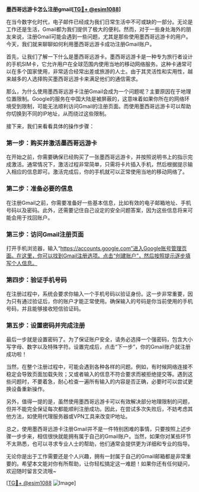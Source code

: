 **墨西哥远游卡怎么注册gmail[[TG💪+ @esim1088](https://t.me/s/esim1088)]**

在当今数字化时代，电子邮件已经成为我们日常生活中不可或缺的一部分。无论是工作还是生活，Gmail都为我们提供了极大的便利。然而，对于一些身处海外的朋友来说，注册Gmail可能会遇到一些问题，尤其是那些使用墨西哥远游卡的用户。今天，我们就来聊聊如何利用墨西哥远游卡成功注册Gmail账户。

首先，让我们了解一下什么是墨西哥远游卡。墨西哥远游卡是一种专为旅行者设计的手机SIM卡，它允许用户在全球范围内使用当地的移动网络服务。这种卡通常可以在多个国家使用，非常适合经常出差或旅游的人士。由于其灵活性和实用性，越来越多的人选择购买墨西哥远游卡来满足他们的通信需求。

那么，为什么使用墨西哥远游卡注册Gmail会成为一个问题呢？主要原因在于地理位置限制。Google的服务在中国大陆是被屏蔽的，这意味着如果你所在的网络环境受到限制，可能无法顺利访问Gmail的注册页面。而使用墨西哥远游卡可以帮助你切换到不同的IP地址，从而绕过这些限制。

接下来，我们来看看具体的操作步骤：

### 第一步：购买并激活墨西哥远游卡

在开始之前，你需要确保已经购买了一张墨西哥远游卡，并按照说明书上的指示完成激活。通常情况下，激活过程非常简单，只需将卡片插入手机，然后根据提示输入相应的信息即可。激活完成后，你的手机就可以正常使用当地的移动网络了。

### 第二步：准备必要的信息

在注册Gmail之前，你需要准备好一些基本信息，比如有效的电子邮箱地址、手机号码以及密码。此外，还需要记住自己设定的安全问题答案，因为这些信息将来可能会用于找回账户。

### 第三步：访问Gmail注册页面

打开手机浏览器，输入“https://accounts.google.com”进入Google账号管理页面。在这里，你可以找到Gmail注册选项。点击“创建账户”，然后按照提示逐步填写个人信息。

### 第四步：验证手机号码

在注册过程中，系统会要求你输入一个手机号码以验证身份。这一步非常重要，因为只有通过验证后，你的账户才能正常使用。确保输入的号码是你当前使用的手机号码，并且能够接收短信验证码。

### 第五步：设置密码并完成注册

最后一步就是设置密码了。为了保证账户安全，请务必选择一个强密码，包含大小写字母、数字以及特殊字符。设置完成后，点击“下一步”，你的Gmail账户就注册成功啦！

当然，在整个注册过程中，可能会遇到各种各样的问题。例如，有时候网络连接不稳定会导致页面加载失败；又或者输入的信息不符合要求而被拒绝提交等。遇到这些问题时，不要着急，耐心检查一遍所有输入的内容是否正确，必要时可以尝试更换设备重新操作。

另外，值得一提的是，虽然使用墨西哥远游卡可以有效解决部分地理限制的问题，但并不能完全保证每次都能顺利注册成功。因此，在尝试多次失败后，不妨考虑其他方法，如使用代理服务器或VPN工具来改变IP地址。

总之，使用墨西哥远游卡注册Gmail并不是一件特别困难的事情，只要按照上述步骤一步步来，相信很快就能拥有属于自己的Gmail账户。当然，如果你对某些环节不太熟悉，也可以寻求专业人士的帮助，他们通常会提供更为详细和专业的指导。

无论你是出于工作需要还是个人兴趣，拥有一封属于自己的Gmail邮箱都是非常重要的。希望本文能对你有所帮助，让你轻松搞定这一难题！如果你还有任何疑问，欢迎随时留言交流哦~

[[TG💪+ @esim1088](https://t.me/s/esim1088) ![Image](https://i.postimg.cc/4NQfJmqS/Snipaste-2025-05-13-00-14-12.png)]